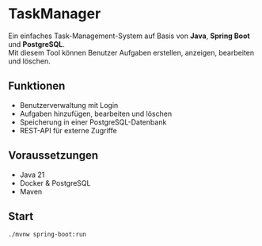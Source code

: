 # TaskManager

Ein einfaches Task-Management-System auf Basis von **Java**, **Spring Boot** und **PostgreSQL**.  
Mit diesem Tool können Benutzer Aufgaben erstellen, anzeigen, bearbeiten und löschen.  

## Funktionen
- Benutzerverwaltung mit Login
- Aufgaben hinzufügen, bearbeiten und löschen
- Speicherung in einer PostgreSQL-Datenbank
- REST-API für externe Zugriffe

## Voraussetzungen
- Java 21
- Docker & PostgreSQL
- Maven

## Start
```bash
./mvnw spring-boot:run
